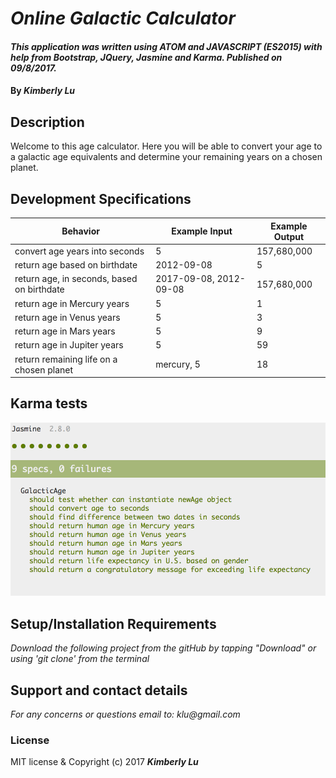# _Online Galactic Calculator_
####  _This application was written using ATOM and JAVASCRIPT (ES2015) with help from Bootstrap, JQuery, Jasmine and Karma.  Published on 09/8/2017._
#### By _**Kimberly Lu**_

## Description
Welcome to this age calculator. Here you will be able to convert your age to a galactic age equivalents and determine your remaining years on a chosen planet.

## Development Specifications
| Behavior      | Example Input         | Example Output        |
| ------------- | ------------- | ------------- |
| convert age years into seconds | 5  |   157,680,000      |
| return age based on birthdate  |     2012-09-08  | 5|
| return age, in seconds, based on birthdate  |2017-09-08, 2012-09-08  | 157,680,000|
| return age in Mercury years| 5 | 1|
| return age in Venus years | 5| 3 |
| return age in Mars years | 5| 9|
| return age in Jupiter years |5|59 |
| return remaining life on a chosen planet |mercury, 5| 18|
## Karma tests
![Screenshot](https://github.com/kchamp45/GalacticAge/blob/master/images/Screen%20Shot%202017-09-09%20at%201.54.06%20PM.png)

## Setup/Installation Requirements
_Download the following project from the gitHub by tapping "Download" or using 'git clone' from the terminal_

## Support and contact details
_For any concerns or questions email to: klu@gmail.com_

### License
MIT license & Copyright (c) 2017 **_Kimberly Lu_**
